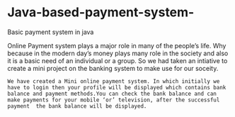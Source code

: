# Java-based-payment-system-
Basic payment system in java

  Online Payment system plays a major role in many of the people’s life. Why because in the modern day’s money plays many role in the society and also it is a basic need of an individual or a group. So we had taken an intiative to create a mini project on the banking system to make use for our soceity.

    We have created a Mini online payment system. In which initially we have to login then your profile will be displayed which contains bank balance and payment methods.You can check the bank balance and can make payments for your mobile ‘or’ television, after the successful payment  the bank balance will be displayed. 





